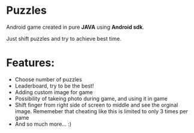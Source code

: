 # Puzzles
Android game created in pure **JAVA** using **Android sdk**.

Just shift puzzles and try to achieve best time.

<h1> Features: </h1>

* Choose number of puzzles
* Leaderboard, try to be the best!
* Adding custom image for game
* Possibility of takeing photo during game, and using it in game
* Shift finger from right side of screen to middle and see the orginal image. Rememeber that cheating like this is limited to only 3 times per game
* And so much more... :)
